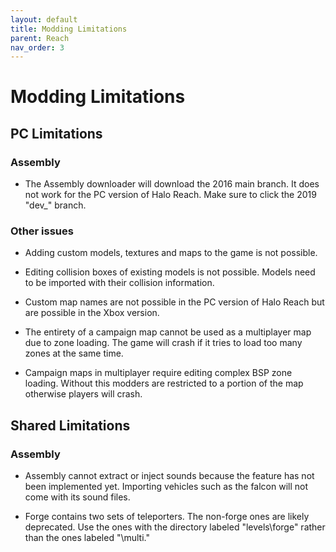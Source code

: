 ```yaml
---
layout: default
title: Modding Limitations
parent: Reach
nav_order: 3
---
```

# Modding Limitations

## PC Limitations

### Assembly
* The Assembly downloader will download the 2016 main branch. It does not work for the PC version of Halo Reach. Make sure to click the 2019 "dev_" branch.

### Other issues

* Adding custom models, textures and maps to the game is not possible.

* Editing collision boxes of existing models is not possible. Models need to be imported with their collision information.

* Custom map names are not possible in the PC version of Halo Reach but are possible in the Xbox version.

* The entirety of a campaign map cannot be used as a multiplayer map due to zone loading. The game will crash if it tries to load too many zones at the same time.

* Campaign maps in multiplayer require editing complex BSP zone loading. Without this modders are restricted to a portion of the map otherwise players will crash.

## Shared Limitations

### Assembly

* Assembly cannot extract or inject sounds because the feature has not been implemented yet. Importing vehicles such as the falcon will not come with its sound files.

* Forge contains two sets of teleporters. The non-forge ones are likely deprecated. Use the ones with the directory labeled "levels\forge" rather than the ones labeled "\multi."
